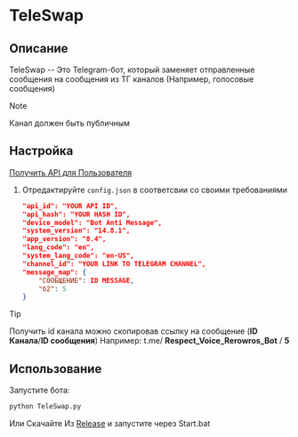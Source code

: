# TeleSwap

## Описание
TeleSwap -- Это Telegram-бот, который заменяет отправленные сообщения на сообщения из ТГ каналов (Например, голосовые сообщения)
> [!NOTE]
> Канал должен быть публичным

## Настройка
[Получить API для Пользователя](https://my.telegram.org./auth)
1. Отредактируйте `config.json` в соответсвии со своими требованиями
    ```json
    "api_id": "YOUR API ID",
    "api_hash": "YOUR HASH ID",
    "device_model": "Bot Anti Message",
    "system_version": "14.8.1",
    "app_version": "8.4",
    "lang_code": "en",
    "system_lang_code": "en-US",
    "channel_id": "YOUR LINK TO TELEGRAM CHANNEL", 
    "message_map": {  
        "СООБЩЕНИЕ": ID MESSAGE,
        "б2": 5
    }
    ```
> [!TIP]
> Получить id канала можно скопировав ссылку на сообщение (**ID Канала**/**ID сообщения**)
> Например:
> t.me/ **Respect_Voice_Rerowros_Bot** / **5**

## Использование
Запустите бота:
```bash
python TeleSwap.py
```
Или Скачайте Из [Release](URL) и запустите через Start.bat
